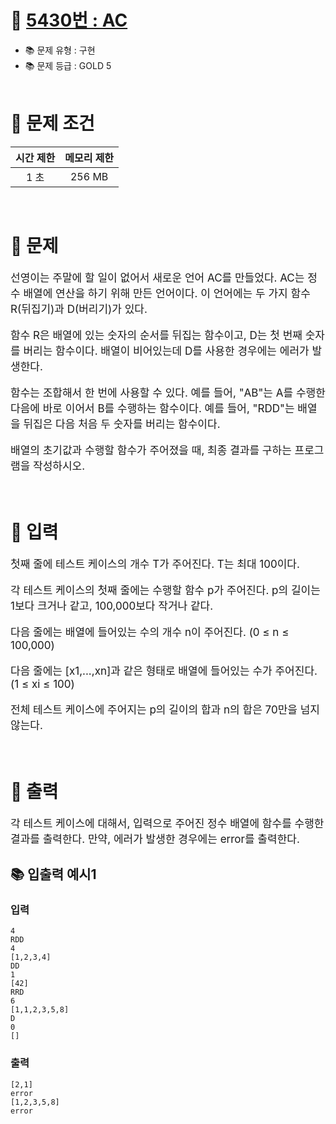 # 📌 [5430번 : AC](https://www.acmicpc.net/problem/5430)
- 📚 문제 유형 : 구현
- 📚 문제 등급 : GOLD 5
  <br/><br/>

# 📌 문제 조건

|시간 제한|메모리 제한|
|:------:|:---:|
|1 초|256 MB|
<br/>

# 📌 문제
<div style="font-size: 17px">
선영이는 주말에 할 일이 없어서 새로운 언어 AC를 만들었다. AC는 정수 배열에 연산을 하기 위해 만든 언어이다.
이 언어에는 두 가지 함수 R(뒤집기)과 D(버리기)가 있다.

함수 R은 배열에 있는 숫자의 순서를 뒤집는 함수이고, D는 첫 번째 숫자를 버리는 함수이다.
배열이 비어있는데 D를 사용한 경우에는 에러가 발생한다.

함수는 조합해서 한 번에 사용할 수 있다. 예를 들어, "AB"는 A를 수행한 다음에 바로 이어서 B를 수행하는 함수이다.
예를 들어, "RDD"는 배열을 뒤집은 다음 처음 두 숫자를 버리는 함수이다.

배열의 초기값과 수행할 함수가 주어졌을 때, 최종 결과를 구하는 프로그램을 작성하시오.
</div>
<br/>

# 📌 입력
<div style="font-size: 17px">
첫째 줄에 테스트 케이스의 개수 T가 주어진다. T는 최대 100이다.

각 테스트 케이스의 첫째 줄에는 수행할 함수 p가 주어진다. p의 길이는 1보다 크거나 같고, 100,000보다 작거나 같다.

다음 줄에는 배열에 들어있는 수의 개수 n이 주어진다. (0 ≤ n ≤ 100,000)

다음 줄에는 [x1,...,xn]과 같은 형태로 배열에 들어있는 수가 주어진다. (1 ≤ xi ≤ 100)

전체 테스트 케이스에 주어지는 p의 길이의 합과 n의 합은 70만을 넘지 않는다.
</div>
<br/>

# 📌 출력
<div style="font-size: 17px">
각 테스트 케이스에 대해서, 입력으로 주어진 정수 배열에 함수를 수행한 결과를 출력한다. 만약, 에러가 발생한 경우에는 error를 출력한다.
</div>

## 📚 입출력 예시1
### 입력 
    4
    RDD
    4
    [1,2,3,4]
    DD
    1
    [42]
    RRD
    6
    [1,1,2,3,5,8]
    D
    0
    []

### 출력
    [2,1]
    error
    [1,2,3,5,8]
    error
